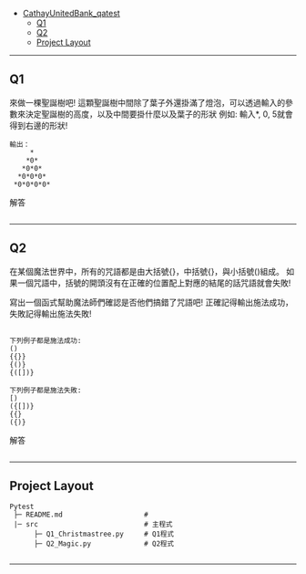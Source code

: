 - [CathayUnitedBank_qatest](#CathayUnitedBank_qatest)
  - [Q1](#Q1)
  - [Q2](#Q2)
  - [Project Layout](#project-layout)
--- 

## Q1

來做一棵聖誕樹吧! 這顆聖誕樹中間除了葉子外還掛滿了燈泡，可以透過輸入的參數來決定聖誕樹的高度，以及中間要掛什麼以及葉子的形狀
例如: 輸入*, 0, 5就會得到右邊的形狀!
```shell
輸出：
     *
    *0*
   *0*0*
  *0*0*0*
 *0*0*0*0*
```
解答
```shell

```

---

## Q2
在某個魔法世界中，所有的咒語都是由大括號{}，中括號{}，與小括號()組成。
如果一個咒語中，括號的開頭沒有在正確的位置配上對應的結尾的話咒語就會失敗!

寫出一個函式幫助魔法師們確認是否他們搞錯了咒語吧! 正確記得輸出施法成功，失敗記得輸出施法失敗! 
```shell

下列例子都是施法成功: 
()
{{}}
{()}
{([])}

下列例子都是施法失敗:
[)
({[])}
{{}
({)}
```
解答
```shell

```

---

## Project Layout

```text
Pytest
 ├─ README.md                    #
 |─ src                          # 主程式
      ├─ Q1_Christmastree.py     # Q1程式
      ├─ Q2_Magic.py             # Q2程式


```

---
